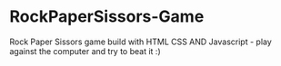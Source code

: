 # RockPaperSissors-Game
Rock Paper Sissors game build with HTML CSS AND Javascript - play against the computer and try to beat it :)
